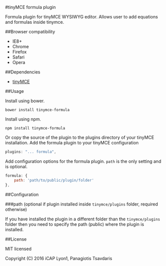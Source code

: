 #tinyMCE formula plugin

Formula plugin for tinyMCE WYSIWYG editor. Allows user to add equations and formulas inside tinymce.

##Browser compatibility

- IE8+
- Chrome
- Firefox
- Safari
- Opera

##Dependencies

- [tinyMCE](http://www.tinymce.com/)

##Usage

Install using bower.

```
bower install tinymce-formula
```

Install using npm.

```
npm install tinymce-formula
```

Or copy the source of the plugin to the plugins directory of your tinyMCE installation.
Add the formula plugin to your tinyMCE configuration

```javascript
plugins: "... formula",
```

Add configuration options for the formula plugin. `path` is the only setting and is optional.

```javascript
formula: {
    path: 'path/to/public/plugin/folder'
},
```

##Configuration

###path (optional if plugin installed inside `tinymce/plugins` folder, required otherwise)

If you have installed the plugin in a different folder than the `tinymce/plugins` folder then you need to specify
the path (public) where the plugin is installed.

##License

MIT licensed

Copyright (C) 2016 iCAP Lyon1, Panagiotis Tsavdaris
